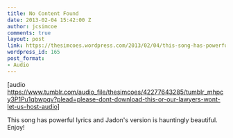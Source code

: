 ```yaml
---
title: No Content Found
date: 2013-02-04 15:42:00 Z
author: jcsimcoe
comments: true
layout: post
link: https://thesimcoes.wordpress.com/2013/02/04/this-song-has-powerful-lyrics-and-jadons-version/
wordpress_id: 165
post_format:
- Audio
---
```


[audio https://www.tumblr.com/audio_file/thesimcoes/42277643285/tumblr_mhpcy3P1Pu1qbwpqv?plead=please-dont-download-this-or-our-lawyers-wont-let-us-host-audio]


This song has powerful lyrics and Jadon's version is hauntingly beautiful. Enjoy!
